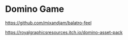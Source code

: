 # Domino Game

https://github.com/mixandjam/balatro-feel

https://royalgraphicsresources.itch.io/domino-asset-pack
